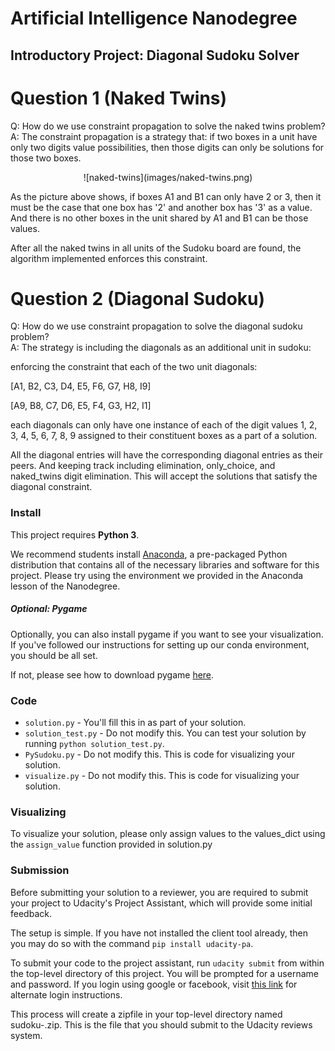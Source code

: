 # Artificial Intelligence Nanodegree
## Introductory Project: Diagonal Sudoku Solver

# Question 1 (Naked Twins)
Q: How do we use constraint propagation to solve the naked twins problem?  
A: The constraint propagation is a strategy that: if two boxes in a unit have only two digits value possibilities, then those digits can only be solutions for those two boxes. 

<center>![naked-twins](images/naked-twins.png)</center>

As the picture above shows, if boxes A1 and B1 can only have 2 or 3, then it must be the case that one box has '2' and another box has '3' as a value. And there is no other boxes in the unit shared by A1 and B1 can be those values. 

After all the naked twins in all units of the Sudoku board are found, the algorithm implemented enforces this constraint. 

# Question 2 (Diagonal Sudoku)
Q: How do we use constraint propagation to solve the diagonal sudoku problem?  
A: The strategy is including the diagonals as an additional unit in sudoku:

enforcing the constraint that each of the two unit diagonals:  

[A1, B2, C3, D4, E5, F6, G7, H8, I9]  

[A9, B8, C7, D6, E5, F4, G3, H2, I1]  

each diagonals can only have one instance of each of the digit values 1, 2, 3, 4, 5, 6, 7, 8, 9 assigned to their constituent boxes as a part of a solution.  

All the diagonal entries will have the corresponding diagonal entries as their peers. 
And keeping track including elimination, only_choice, and naked_twins digit elimination. 
This will accept the solutions that satisfy the diagonal constraint. 

### Install

This project requires **Python 3**.

We recommend students install [Anaconda](https://www.continuum.io/downloads), a pre-packaged Python distribution that contains all of the necessary libraries and software for this project. 
Please try using the environment we provided in the Anaconda lesson of the Nanodegree.

##### Optional: Pygame

Optionally, you can also install pygame if you want to see your visualization. If you've followed our instructions for setting up our conda environment, you should be all set.

If not, please see how to download pygame [here](http://www.pygame.org/download.shtml).

### Code

* `solution.py` - You'll fill this in as part of your solution.
* `solution_test.py` - Do not modify this. You can test your solution by running `python solution_test.py`.
* `PySudoku.py` - Do not modify this. This is code for visualizing your solution.
* `visualize.py` - Do not modify this. This is code for visualizing your solution.

### Visualizing

To visualize your solution, please only assign values to the values_dict using the `assign_value` function provided in solution.py

### Submission
Before submitting your solution to a reviewer, you are required to submit your project to Udacity's Project Assistant, which will provide some initial feedback.  

The setup is simple.  If you have not installed the client tool already, then you may do so with the command `pip install udacity-pa`.  

To submit your code to the project assistant, run `udacity submit` from within the top-level directory of this project.  You will be prompted for a username and password.  If you login using google or facebook, visit [this link](https://project-assistant.udacity.com/auth_tokens/jwt_login) for alternate login instructions.

This process will create a zipfile in your top-level directory named sudoku-<id>.zip.  This is the file that you should submit to the Udacity reviews system.

